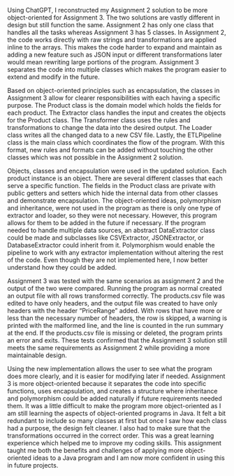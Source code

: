Using ChatGPT, I reconstructed my Assignment 2 solution to be more object-oriented for Assignment 3. The two solutions are vastly different in design but still function the same. Assignment 2 has only one class that handles all the tasks whereas Assignment 3 has 5 classes. In Assignment 2, the code works directly with raw strings and transformations are applied inline to the arrays. This makes the code harder to expand and maintain as adding a new feature such as JSON input or different transformations later would mean rewriting large portions of the program. Assignment 3 separates the code into multiple classes which makes the program easier to extend and modify in the future.

Based on object-oriented principles such as encapsulation, the classes in Assignment 3 allow for clearer responsibilities with each having a specific purpose. The Product class is the domain model which holds the fields for each product. The Extractor class handles the input and creates the objects for the Product class. The Transformer class uses the rules and transformations to change the data into the desired output. The Loader class writes all the changed data to a new CSV file. Lastly, the ETLPipeline class is the main class which coordinates the flow of the program. With this format, new rules and formats can be added without touching the other classes which was not possible in the Assignment 2 solution.

Objects, classes and encapsulation were used in the updated solution. Each product instance is an object. There are several different classes that each serve a specific function. The fields in the Product class are private with public getters and setters which hide the internal data from other classes and demonstrate encapsulation. The object-oriented ideas, polymorphism and inheritance, were not used in the program as there is only one type of extractor and loader, so they were not necessary. However, this program allows for them to be added in the future if necessary. If the program needed to handle multiple data sources, an abstract DataExtractor class could be made and subclasses like CSVExtractor, JSONExtractor, or DatabaseExtractor could inherit from it. Polymorphism would enable the pipeline to work with any extractor implementation without altering the rest of the code. Even though they are not implemented here, I now better understand how they could be added.

Assignment 3 was tested with the same scenarios as assignment 2 and the output of the two were compared. Running the program as normal created an output file with all rows transformed correctly. The products.csv file was edited to have only headers, and the output file was created to have only headers with the header “PriceRange” added. With rows that have more or less than the necessary number of headers, the row is skipped, a warning is printed with the malformed line, and the line is counted in the run summary at the end. If the products.csv file is missing or deleted, the program prints an error and exits. These tests confirmed that the Assignment 3 solution still meets the same requirements as Assignment 2 while providing a more maintainable design.

Using the new implementation allows the user to see what the program does more clearly, and it is easier for modifying later if needed. Assignment 3 is more object-oriented because it separates the code into specific functions, uses encapsulation, and creates a structure where inheritance and polymorphism could be added naturally if future requirements needed them. It was a little difficult to make the program more object-oriented as I am still learning the aspects of object-oriented programs in Java. It felt a bit redundant to include so many classes at first but once I saw how each class had a purpose, the design felt cleaner. I also had to make sure that the transformations occurred in the correct order. This was a great learning experience which helped me to improve my coding skills. This assignment taught me both the benefits and challenges of applying more object-oriented ideas to a Java program and I am now more confident in using this in future projects.
